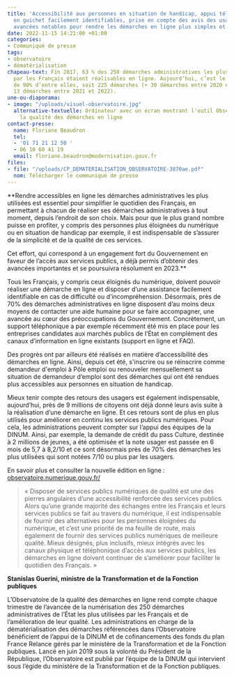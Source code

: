 ```yaml
---
title: 'Accessibilité aux personnes en situation de handicap, appui téléphonique ou
  en guichet facilement identifiables, prise en compte des avis des usagers : des
  avancées notables pour rendre les démarches en ligne plus simples et accessibles.'
date: 2022-11-15 14:21:00 +01:00
categories:
- Communiqué de presse
tags:
- observatoire
- dématérialisation
chapeau-text: Fin 2017, 63 % des 250 démarches administratives les plus utilisées
  par les Français étaient réalisables en ligne. Aujourd’hui, c’est le cas pour près
  de 90% d’entre elles, soit 225 démarches (+ 30 démarches entre 2020 et 2021 et +
  13 démarches entre 2021 et 2022).
une-ou-diaporama:
- image: "/uploads/visuel-observatoire.jpg"
  alternative-textuelle: Ordinateur avec un écran montrant l'outil Observatoire de
    la qualité des démarches en ligne
contact-presse:
  name: Floriane Beaudron
  tel:
  - '01 71 21 12 50 '
  - 06 10 60 41 19
  email: floriane.beaudron@modernisation.gouv.fr
files:
- file: "/uploads/CP_DEMATERIALISATION_OBSERVATOIRE-3870ae.pdf"
  nom: Télécharger le communiqué de presse
---
```


**Rendre accessibles en ligne les démarches administratives les plus utilisées est essentiel pour simplifier le quotidien des Français, en permettant à chacun de réaliser ses démarches administratives à tout moment, depuis l’endroit de son choix. Mais pour que le plus grand nombre puisse en profiter, y compris des personnes plus éloignées du numérique ou en situation de handicap par exemple, il est indispensable de s’assurer de la simplicité et de la qualité de ces services. 

Cet effort, qui correspond à un engagement fort du Gouvernement en faveur de l’accès aux services publics, a déjà permis d’obtenir des avancées importantes et se poursuivra résolument en 2023.**

Tous les Français, y compris ceux éloignés du numérique, doivent pouvoir réaliser une démarche en ligne et disposer d’une assistance facilement identifiable en cas de difficulté ou d’incompréhension. Désormais, près de 70% des démarches administratives en ligne disposent d’au moins deux moyens de contacter une aide humaine pour se faire accompagner, une avancée au cœur des préoccupations du Gouvernement. Concrètement, un support téléphonique a par exemple récemment été mis en place pour les entreprises candidates aux marchés publics de l’État en complément des canaux d’information en ligne existants (support en ligne et FAQ).

Des progrès ont par ailleurs été réalisés en matière d’accessibilité des démarches en ligne. Ainsi, depuis cet été, s'inscrire ou se réinscrire comme demandeur d'emploi à Pôle emploi ou renouveler mensuellement sa situation de demandeur d’emploi sont des démarches qui ont été rendues plus accessibles aux personnes en situation de handicap. 

Mieux tenir compte des retours des usagers est également indispensable, aujourd’hui, près de 9 millions de citoyens ont déjà donné leurs avis suite à la réalisation d’une démarche en ligne. Et ces retours sont de plus en plus utilisés pour améliorer en continu les services publics numériques. Pour cela, les administrations peuvent compter sur l’appui des équipes de la DINUM. Ainsi, par exemple, la demande de crédit du pass Culture, destinée à 2 millions de jeunes, a été optimisée et la note usager est passée en 6 mois de 5,7 à 8,2/10 et ce sont désormais près de 70% des démarches les plus utilisées qui sont notées 7/10 ou plus par les usagers.

En savoir plus et consulter la nouvelle édition en ligne : [observatoire.numerique.gouv.fr/](https://observatoire.numerique.gouv.fr/)


> « Disposer de services publics numériques de qualité est une des pierres angulaires d’une accessibilité renforcée des services publics. Alors qu’une grande majorité des échanges entre les Français et leurs services publics se fait au travers du numérique, il est indispensable de fournir des alternatives pour les personnes éloignées du numérique, et c’est une priorité de ma feuille de route, mais également de fournir des services publics numériques de meilleure qualité. Mieux désignés, plus inclusifs, mieux intégrés avec les canaux physique et téléphonique d’accès aux services publics, les démarches en ligne doivent continuer de s’améliorer pour faciliter le quotidien des Français. »

**Stanislas Guerini, ministre de la Transformation et de la Fonction publiques**


L’Observatoire de la qualité des démarches en ligne rend compte chaque trimestre de l’avancée de la numérisation des 250 démarches administratives de l’État les plus utilisées par les Français et de l’amélioration de leur qualité. Les administrations en charge de la dématérialisation des démarches référencées dans l’Observatoire bénéficient de l’appui de la DINUM et de cofinancements des fonds du plan France Relance gérés par le ministère de la Transformation et de la Fonction publiques. Lancé en juin 2019 sous la volonté du Président de la République, l’Observatoire est publié par l’équipe de la DINUM qui intervient sous l’égide du ministère de la Transformation et de la Fonction publiques. 